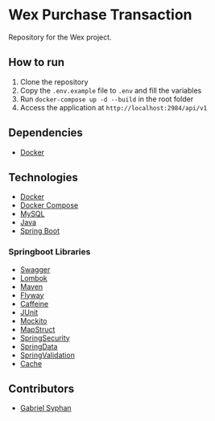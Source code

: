 # Wex Purchase Transaction
Repository for the Wex project.

## How to run
1. Clone the repository
2. Copy the `.env.example` file to `.env` and fill the variables
3. Run `docker-compose up -d --build` in the root folder
4. Access the application at `http://localhost:2984/api/v1`

## Dependencies
- [Docker](https://docs.docker.com/install/)

## Technologies
- [Docker](https://www.docker.com/)
- [Docker Compose](https://docs.docker.com/compose/)
- [MySQL](https://www.mysql.com/)
- [Java](https://www.java.com/pt_BR/)
- [Spring Boot](https://spring.io/projects/spring-boot)

### Springboot Libraries
- [Swagger](https://swagger.io/)
- [Lombok](https://projectlombok.org/)
- [Maven](https://maven.apache.org/)
- [Flyway](https://flywaydb.org/)
- [Caffeine](https://www.baeldung.com/spring-boot-caffeine-cache)
- [JUnit](https://junit.org/junit5/)
- [Mockito](https://site.mockito.org/)
- [MapStruct](https://mapstruct.org/)
- [SpringSecurity](https://spring.io/projects/spring-security)
- [SpringData](https://spring.io/projects/spring-data)
- [SpringValidation](https://spring.io/guides/gs/validating-form-input/)
- [Cache](https://spring.io/guides/gs/caching/)

## Contributors
- [Gabriel Syphan](https://linkedin.com/in/gabrielsyphan)